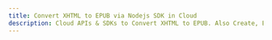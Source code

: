 ---title: Convert XHTML to EPUB via Nodejs SDK in Clouddescription: Cloud APIs & SDKs to Convert XHTML to EPUB. Also Create, Edit & Render Microsoft Word & OpenOffice documents in the Cloud.---